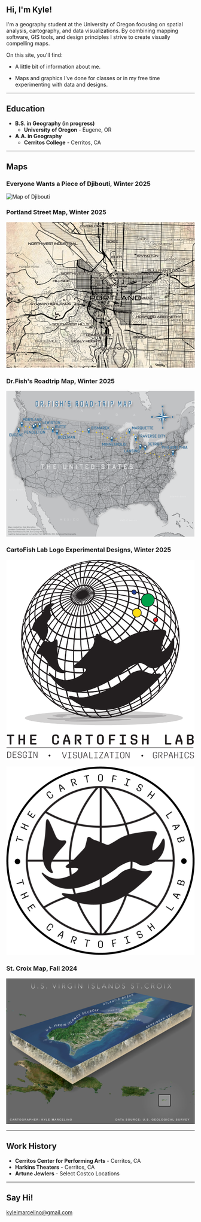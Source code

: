 ## Hi, I'm Kyle!
I'm a geography student at the University of Oregon focusing on spatial analysis, cartography, and data visualizations. By combining mapping software, GIS tools, and design principles I strive to create visually compelling maps. 

On this site, you'll find:
- A little bit of information about me.

- Maps and graphics I've done for classes or in my free time experimenting with data and designs.

---
## Education
- **B.S. in Geography (in progress)**
  - **University of Oregon** - Eugene, OR
- **A.A. in Geography**
  - **Cerritos College** - Cerritos, CA

---
## Maps
### Everyone Wants a Piece of Djibouti, Winter 2025
![Map of Djibouti](docs/kmarcelino_final.png)
### Portland Street Map, Winter 2025
![Portland Street Map](docs/portland_streets.png)
### Dr.Fish's Roadtrip Map, Winter 2025
![Roadtrip Map](docs/fishroadtrip.png)
### CartoFish Lab Logo Experimental Designs, Winter 2025
![CartoFish Logos](docs/CartoFIshLogo1.png)

![CartoFish Logos](docs/CartoFishLogo2.png)
### St. Croix Map, Fall 2024
![St.Croix Map](docs/stcroix.png)

---
## Work History
- **Cerritos Center for Performing Arts** - Cerritos, CA
- **Harkins Theaters** - Cerritos, CA
- **Artune Jewlers** - Select Costco Locations

---
## Say Hi!
kyleimarcelino@gmail.com
